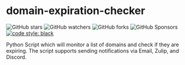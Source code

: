 # domain-expiration-checker

![GitHub stars](https://img.shields.io/github/stars/adambirds/domain-expiration-checker.svg)
![GitHub watchers](https://img.shields.io/github/watchers/adambirds/domain-expiration-checker.svg)
![GitHub forks](https://img.shields.io/github/forks/adambirds/domain-expiration-checker.svg)
![GitHub Sponsors](https://img.shields.io/github/sponsors/adambirds)
[![code style: black](https://img.shields.io/badge/code%20style-black-000000.svg)](https://github.com/psf/black)

Python Script which will monitor a list of domains and check if they are expiring. The script supports sending notifications via Email, Zulip, and Discord.